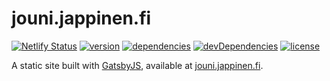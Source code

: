 # jouni.jappinen.fi

[![Netlify Status](https://api.netlify.com/api/v1/badges/c0c29251-2b92-4235-870e-797a6ec77613/deploy-status)](https://app.netlify.com/sites/jouni/deploys)
[![version](https://img.shields.io/github/tag/iiroj/jouni.jappinen.fi.svg)](https://github.com/iiroj/jouni.jappinen.fi/releases)
[![dependencies](https://img.shields.io/david/iiroj/jouni.jappinen.fi.svg)](https://github.com/iiroj/jouni.jappinen.fi/blob/master/package.json)
[![devDependencies](https://img.shields.io/david/dev/iiroj/jouni.jappinen.fi.svg)](https://github.com/iiroj/jouni.jappinen.fi/blob/master/package.json)
[![license](https://img.shields.io/github/license/iiroj/jouni.jappinen.fi.svg)](https://github.com/iiroj/jouni.jappinen.fi/blob/master/LICENSE)

A static site built with [GatsbyJS](https://www.gatsbyjs.org), available at [jouni.jappinen.fi](https://jouni.jappinen.fi).
